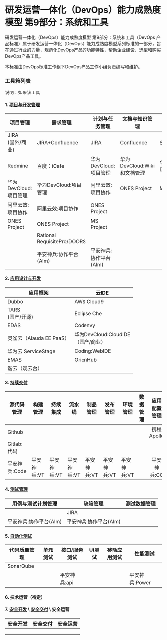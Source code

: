 # 研发运营一体化（DevOps）能力成熟度模型 第9部分：系统和工具

研发运营一体化（DevOps）能力成熟度模型 第9部分：系统和工具（DevOps 产品标准）属于研发运营一体化（DevOps）能力成熟度模型系列标准的一部分，旨在通过行业的力量，规范化DevOps产品的功能特性，帮助企业建设、选型和购买DevOps产品工具。

本标准由DevOps标准工作组下DevOps产品工作小组负责编写和维护。

### 工具箱列表

说明：如果该工具

#### 1. [项目与开发管理](project_and_development_management.md)


| 项目管理              | 需求管理                    | 计划与任务管理        | 文档与知识管理              | 团队协同            | 统计度量              | 项目集管理             |
| --------------------- | --------------------------- | --------------------- | --------------------------- | ------------------- | --------------------- | ---------------------- |
| JIRA <br/> (国外/商业)           | JIRA+Confluence             | JIRA                  | Confluence                  | Slack               | Hygieia<br/> (国外/开源)                | Portfolio<br/>for Jira |
| Redmine               | 百度：iCafe                 | 华为DevCloud:项目管理 | 华为DevCloud:Wiki和文档管理 | 华为DevCloud:HiChat | MirrorGate            | 华为DevCloud:项目管理  |
| 华为DevCloud:项目管理 | 华为DevCloud:项目管理       | 阿里云效:项目协作     | ONES Project                | Mattermost          | 华为DevCloud:项目管理 | 阿里云效:项目协作      |
| 阿里云效:项目协作     | 阿里云效:项目协作           | ONES Project          |                             |                     | CloudBees DevOptics   | Oracel Primavera       |
| ONES Project          | ONES Project                | MS Project            |                             |                     | JIRA EasyBI           |                        |
|                       | Rational RequisitePro/DOORS |                       |                             |                     |                       |                        |
|                       | 平安神兵:协作平台(Alm) | 平安神兵:协作平台(Alm) |                             |                        | 平安神兵:数据平台(DC)| 平安神兵:协作平台(Alm) |



#### 2. [应用设计与开发](application_design_and_development.md)

| 应用框架 | 云IDE         |
| -------- | ------------- |
| Dubbo    | AWS Cloud9 |
| TARS<br/> (国产/开源)     | Eclipse Che |
| EDAS    |Codenvy |
| 灵雀云（Alauda EE PaaS）     | 华为DevCloud:CloudIDE<br/>（国产/商业） |
| 华为云 ServiceStage    |   Coding:WebIDE      |
| EMAS     | OrionHub |
| 谐云（观云台）     |  |

#### 3. [持续交付](continuous_delivery.md)

| 源代码管理  | 构建管理 | 持续集成 | 流水线 | 制品管理 | 发布管理 | 环境管理 | 数据管理 | 应用配置管理 |
| ----------- | -------- | -------- | ------ | -------- | -------- | -------- | -------- | :----------: |
| Github      |          |          |        |          |          |          |          |  携程Apollo  |
| Gitlab:代码 |          |          |        |          |          |          |          |              |
| 平安神兵:Code | 平安神兵:VT | 平安神兵:VT | 平安神兵:VT | 平安神兵:VT | 平安神兵:VT | 平安神兵:VT |          | 平安神兵:CC |

#### 4. [测试管理](test_management.md)

| 用例与测试计划管理 | 缺陷管理 | 测试数据管理 |
| ------------------ | -------- | ------------ |
|                    | JIRA     |              |
| 平安神兵:协作平台(Alm) | 平安神兵:协作平台(Alm) |              |

#### 5. [自动化测试](test_automation.md)

| 代码质量管理 | 单元测试 | 接口/服务测试 | UI测试 | 移动应用测试 | 性能测试 |
| ------------ | -------- | ------------- | ------ | ------------ | -------- |
| SonarQube    |          |               |        |              |          |
|              |          |  平安神兵:api |        |              | 平安神兵:Power |

#### 6. 技术运营（待定）

#### 7. [安全开发](security_development.md) \ [安全交付](security_delivery.md) \ 安全运营

| 安全开发 | 安全交付 | 安全运营 |
| -------- | -------- | -------- |
|          |          |          |
|          |          |          |
|          |          |          |





